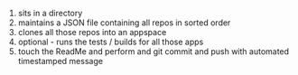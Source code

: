 1. sits in a directory
2. maintains a JSON file containing all repos in sorted order
3. clones all those repos into an appspace
4. optional - runs the tests / builds for all those apps
5. touch the ReadMe and perform and git commit and push with automated timestamped message
              